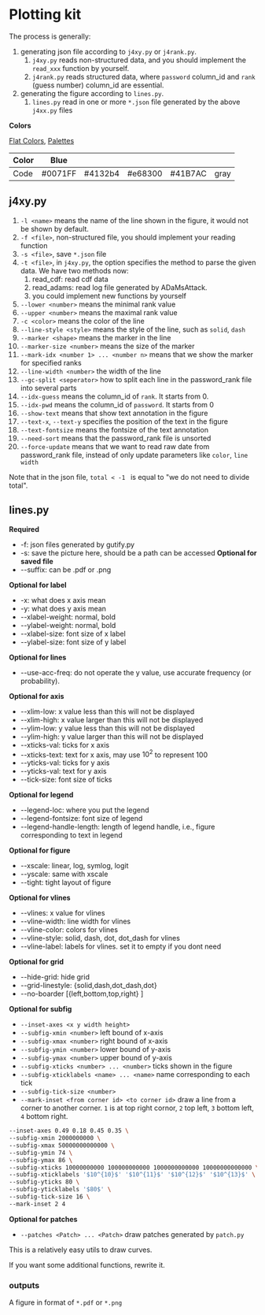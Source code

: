 # Plotting kit

The process is generally:

1. generating json file according to `j4xy.py` or `j4rank.py`.
    1. `j4xy.py` reads non-structured data, and you should implement the `read_xxx` function by yourself.
    2. `j4rank.py` reads structured data, where `password` column_id and `rank` (guess number) column_id are essential.
2. generating the figure according to `lines.py`.
    1. `lines.py` read in one or more `*.json` file generated by the above `j4xx.py` files

**Colors**

[Flat Colors](https://flatuicolors.com/), [Palettes](https://www.materialui.co/flatuicolors)

| Color | Blue    |         |         |         |      |
|-------|---------|---------|---------|---------|------|
| Code  | #0071FF | #4132b4 | #e68300 | #41B7AC | gray |

## j4xy.py

1. `-l <name>` means the name of the line shown in the figure, it would not be shown by default.
2. `-f <file>`, non-structured file, you should implement your reading function
3. `-s <file>`, save `*.json` file
4. `-t <file>`, in `j4xy.py`, the option specifies the method to parse the given data. We have two methods now:
   1. read_cdf: read cdf data 
   2. read_adams: read log file generated by ADaMsAttack.
   3. you could implement new functions by yourself
5. `--lower <number>` means the minimal rank value
6. `--upper <number>` means the maximal rank value
7. `-c <color>` means the color of the line
8. `--line-style <style>` means the style of the line, such as `solid`, `dash`
9. `--marker <shape>` means the marker in the line
10. `--marker-size <number>` means the size of the marker
11. `--mark-idx <number 1> ... <number n>` means that we show the marker for specified ranks
12. `--line-width <number>` the width of the line
13. `--gc-split <seperator>` how to split each line in the password_rank file into several parts
14. `--idx-guess` means the column_id of `rank`. It starts from 0.
15. `--idx-pwd` means the column_id of `password`. It starts from 0
16. `--show-text` means that show text annotation in the figure
17. `--text-x`, `--text-y` specifies the position of the text in the figure
18. `--text-fontsize` means the fontsize of the text annotation
19. `--need-sort` means that the password_rank file is unsorted
20. `--force-update` means that we want to read raw date from password_rank file, instead of only update parameters
    like `color`, `line width`

Note that in the json file, `total < -1 ` is equal to "we do not need to divide total".

## lines.py

**Required**

- -f: json files generated by gutify.py
- -s: save the picture here, should be a path can be accessed
  **Optional for saved file**
- --suffix: can be .pdf or .png

**Optional for label**

- -x: what does x axis mean
- -y: what does y axis mean
- --xlabel-weight: normal, bold
- --ylabel-weight: normal, bold
- --xlabel-size: font size of x label
- --ylabel-size: font size of y label

**Optional for lines**

- --use-acc-freq: do not operate the y value, use accurate frequency (or probability).

**Optional for axis**

- --xlim-low: x value less than this will not be displayed
- --xlim-high: x value larger than this will not be displayed
- --ylim-low: y value less than this will not be displayed
- --ylim-high: y value larger than this will not be displayed
- --xticks-val: ticks for x axis
- --xticks-text: text for x axis, may use $10^{2}$ to represent 100
- --yticks-val: ticks for y axis
- --yticks-val: text for y axis
- --tick-size: font size of ticks

**Optional for legend**

- --legend-loc: where you put the legend
- --legend-fontsize: font size of legend
- --legend-handle-length: length of legend handle, i.e., figure corresponding to text in legend

**Optional for figure**

- --xscale: linear, log, symlog, logit
- --yscale: same with xscale
- --tight: tight layout of figure

**Optional for vlines**

- --vlines: x value for vlines
- --vline-width: line width for vlines
- --vline-color: colors for vlines
- --vline-style: solid, dash, dot, dot_dash for vlines
- --vline-label: labels for vlines. set it to empty if you dont need

**Optional for grid**

- --hide-grid: hide grid
- --grid-linestyle: {solid,dash,dot_dash,dot}
- --no-boarder [{left,bottom,top,right} ]

**Optional for subfig**

- `--inset-axes <x y width height>`
- `--subfig-xmin <number>` left bound of x-axis
- `--subfig-xmax <number>` right bound of x-axis
- `--subfig-ymin <number>` lower bound of y-axis
- `--subfig-ymax <number>` upper bound of y-axis
- `--subfig-xticks <number> ... <number>` ticks shown in the figure
- `--subfig-xticklabels <name> ... <name>` name corresponding to each tick
- `--subfig-tick-size <number>`
- `--mark-inset <from corner id> <to corner id>` draw a line from a corner to another corner. `1` is at top right cornor, `2` top left, `3` bottom left, `4` bottom right.

```bash
--inset-axes 0.49 0.18 0.45 0.35 \
--subfig-xmin 2000000000 \
--subfig-xmax 50000000000000 \
--subfig-ymin 74 \
--subfig-ymax 86 \
--subfig-xticks 10000000000 100000000000 1000000000000 10000000000000 \
--subfig-xticklabels '$10^{10}$' '$10^{11}$' '$10^{12}$' '$10^{13}$' \
--subfig-yticks 80 \
--subfig-yticklabels '$80$' \
--subfig-tick-size 16 \
--mark-inset 2 4
```

**Optional for patches**

- `--patches <Patch> ... <Patch>` draw patches generated by `patch.py`

This is a relatively easy utils to draw curves.

If you want some additional functions, rewrite it.

### outputs

A figure in format of `*.pdf` or `*.png`


